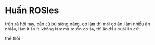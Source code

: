 # Huấn ROSIes
trên xã hội này, cần cù bù siêng năng.
có làm thì mới có ăn.
làm nhiều ăn nhiều, làm ít ăn ít.
không làm mà muốn có ăn,
thì ăn đầu buồi ăn cứt



thế thôi